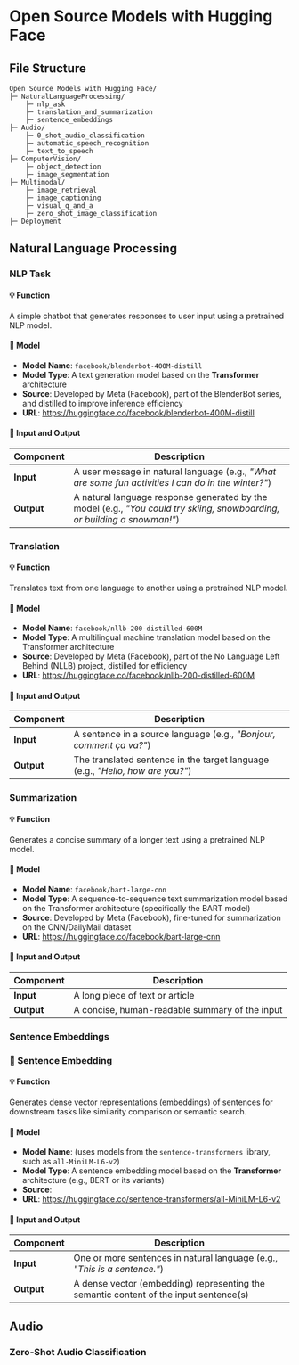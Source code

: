 # Open Source Models with Hugging Face

## File Structure

```
Open Source Models with Hugging Face/
├─ NaturalLanguageProcessing/
    ├─ nlp_ask
    ├─ translation_and_summarization
    ├─ sentence_embeddings
├─ Audio/
    ├─ 0_shot_audio_classification
    ├─ automatic_speech_recognition
    ├─ text_to_speech
├─ ComputerVision/
    ├─ object_detection
    ├─ image_segmentation
├─ Multimodal/
    ├─ image_retrieval
    ├─ image_captioning
    ├─ visual_q_and_a
    ├─ zero_shot_image_classification
├─ Deployment
```

## Natural Language Processing

### NLP Task

#### 💡 Function

A simple chatbot that generates responses to user input using a pretrained NLP model.

#### 🧠 Model

- **Model Name**: `facebook/blenderbot-400M-distill`
- **Model Type**: A text generation model based on the **Transformer** architecture
- **Source**: Developed by Meta (Facebook), part of the BlenderBot series, and distilled to improve inference efficiency
- **URL**: https://huggingface.co/facebook/blenderbot-400M-distill

#### 🔁 Input and Output

| Component | Description |
|-----------|-------------|
| **Input** | A user message in natural language (e.g., *"What are some fun activities I can do in the winter?"*) |
| **Output** | A natural language response generated by the model (e.g., *"You could try skiing, snowboarding, or building a snowman!"*) |

### Translation

#### 💡 Function

Translates text from one language to another using a pretrained NLP model.

#### 🧠 Model

- **Model Name**: `facebook/nllb-200-distilled-600M`
- **Model Type**: A multilingual machine translation model based on the Transformer architecture
- **Source**: Developed by Meta (Facebook), part of the No Language Left Behind (NLLB) project, distilled for efficiency
- **URL**: https://huggingface.co/facebook/nllb-200-distilled-600M

#### 🔁 Input and Output

| Component | Description |
|-----------|-------------|
| **Input** | A sentence in a source language (e.g., *"Bonjour, comment ça va?"*) |
| **Output** | The translated sentence in the target language (e.g., *"Hello, how are you?"*) |


### Summarization

#### 💡 Function

Generates a concise summary of a longer text using a pretrained NLP model.

#### 🧠 Model

- **Model Name**: `facebook/bart-large-cnn`
- **Model Type**: A sequence-to-sequence text summarization model based on the Transformer architecture (specifically the BART model)
- **Source**: Developed by Meta (Facebook), fine-tuned for summarization on the CNN/DailyMail dataset
- **URL**: https://huggingface.co/facebook/bart-large-cnn

#### 🔁 Input and Output

| Component | Description |
|-----------|-------------|
| **Input** | A long piece of text or article |
| **Output** | A concise, human-readable summary of the input |

### Sentence Embeddings

### 🧷 Sentence Embedding

#### 💡 Function

Generates dense vector representations (embeddings) of sentences for downstream tasks like similarity comparison or semantic search.

#### 🧠 Model

- **Model Name**: (uses models from the `sentence-transformers` library, such as `all-MiniLM-L6-v2`)
- **Model Type**: A sentence embedding model based on the **Transformer** architecture (e.g., BERT or its variants)
- **Source**: 
- **URL**: https://huggingface.co/sentence-transformers/all-MiniLM-L6-v2

#### 🔁 Input and Output

| Component | Description |
|-----------|-------------|
| **Input** | One or more sentences in natural language (e.g., *"This is a sentence."*) |
| **Output** | A dense vector (embedding) representing the semantic content of the input sentence(s) |

## Audio

### Zero-Shot Audio Classification


